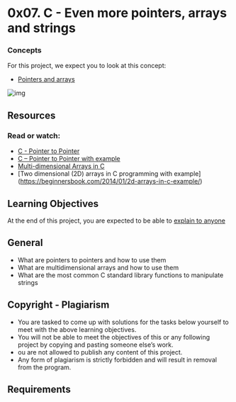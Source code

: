# 0x07. C - Even more pointers, arrays and strings
### Concepts 
For this project, we expect you to look at this concept:
* [Pointers and arrays](https://intranet.alxswe.com/concepts/60)

![img](https://s3.amazonaws.com/intranet-projects-files/holbertonschool-low_level_programming/218/58fe6b229144b7fe5ebe88afe9ff5cabe2dd0863e1e79b2d02b4103c30b465dd.jpg)
## Resources
### Read or watch:
* [C - Pointer to Pointer](https://www.tutorialspoint.com/cprogramming/c_pointer_to_pointer.htm)
* [C – Pointer to Pointer with example](https://beginnersbook.com/2014/01/c-pointer-to-pointer/)
* [Multi-dimensional Arrays in C](https://www.tutorialspoint.com/cprogramming/c_multi_dimensional_arrays.htm)
* [Two dimensional (2D) arrays in C programming with example] (https://beginnersbook.com/2014/01/2d-arrays-in-c-example/)
## Learning Objectives
At the end of this project, you are expected to be able to [explain to anyone](https://fs.blog/feynman-learning-technique/)
## General
* What are pointers to pointers and how to use them
* What are multidimensional arrays and how to use them
* What are the most common C standard library functions to manipulate strings
## Copyright - Plagiarism
* You are tasked to come up with solutions for the tasks below yourself to meet with the above learning objectives.
* You will not be able to meet the objectives of this or any following project by copying and pasting someone else’s work.
* ou are not allowed to publish any content of this project.
* Any form of plagiarism is strictly forbidden and will result in removal from the program.
## Requirements
